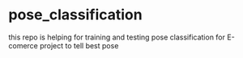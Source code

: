 # pose_classification
this repo is helping for training and testing pose classification for E-comerce project to tell best pose
